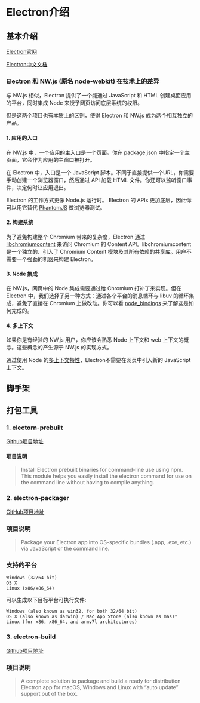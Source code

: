# Electron介绍

## 基本介绍

[Electron官网](http://electron.atom.io/)

[Electron中文文档](https://wizardforcel.gitbooks.io/electron-doc/content/)

### Electron 和 NW.js (原名 node-webkit) 在技术上的差异

与 NW.js 相似，Electron 提供了一个能通过 JavaScript 和 HTML 创建桌面应用的平台，同时集成 Node 来授予网页访问底层系统的权限。

但是这两个项目也有本质上的区别，使得 Electron 和 NW.js 成为两个相互独立的产品。

#### 1. 应用的入口

在 NW.js 中，一个应用的主入口是一个页面。你在 package.json 中指定一个主页面，它会作为应用的主窗口被打开。

在 Electron 中，入口是一个 JavaScript 脚本。不同于直接提供一个URL，你需要手动创建一个浏览器窗口，然后通过 API 加载 HTML 文件。你还可以监听窗口事件，决定何时让应用退出。

Electron 的工作方式更像 Node.js 运行时。 Electron 的 APIs 更加底层，因此你可以用它替代 [PhantomJS](http://phantomjs.org/) 做浏览器测试。

#### 2. 构建系统

为了避免构建整个 Chromium 带来的复杂度，Electron 通过 [libchromiumcontent](https://github.com/brightray/libchromiumcontent) 来访问 Chromium 的 Content API。libchromiumcontent 是一个独立的、引入了 Chromium Content 模块及其所有依赖的共享库。用户不需要一个强劲的机器来构建 Electron。

#### 3. Node 集成

在 NW.js，网页中的 Node 集成需要通过给 Chromium 打补丁来实现。但在 Electron 中，我们选择了另一种方式：通过各个平台的消息循环与 libuv 的循环集成，避免了直接在 Chromium 上做改动。你可以看 [node_bindings](https://github.com/electron/electron/tree/master/atom/common) 来了解这是如何完成的。

#### 4. 多上下文

如果你是有经验的 NW.js 用户，你应该会熟悉 Node 上下文和 web 上下文的概念。这些概念的产生源于 NW.js 的实现方式。

通过使用 Node 的[多上下文特性](http://strongloop.com/strongblog/whats-new-node-js-v0-12-multiple-context-execution/)，Electron不需要在网页中引入新的 JavaScript 上下文。

## 脚手架

## 打包工具

### 1. electorn-prebuilt

[Github项目地址](https://github.com/electron-userland/electron-prebuilt)

#### 项目说明

> Install Electron prebuilt binaries for command-line use using npm. This module helps you easily install the electron command for use on the command line without having to compile anything.

### 2. electron-packager

[GitHub项目地址](https://github.com/electron-userland/electron-packager)

### 项目说明

> Package your Electron app into OS-specific bundles (.app, .exe, etc.) via JavaScript or the command line.

### 支持的平台

    Windows (32/64 bit)
    OS X
    Linux (x86/x86_64)

可以生成以下目标平台可执行文件:

    Windows (also known as win32, for both 32/64 bit)
    OS X (also known as darwin) / Mac App Store (also known as mas)*
    Linux (for x86, x86_64, and armv7l architectures)


### 3. electron-build

[Github项目地址](https://github.com/electron-userland/electron-builder)

### 项目说明

> A complete solution to package and build a ready for distribution Electron app for macOS, Windows and Linux with “auto update” support out of the box.
